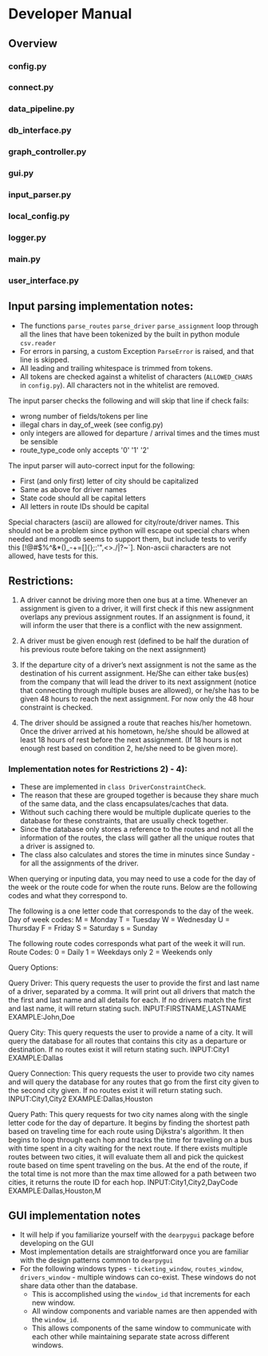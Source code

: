 # Developer Manual

## Overview

### config.py

### connect.py

### data_pipeline.py

### db_interface.py

### graph_controller.py

### gui.py

### input_parser.py

### local_config.py

### logger.py

### main.py

### user_interface.py

## Input parsing implementation notes:

- The functions `parse_routes` `parse_driver` `parse_assignment` loop through all the lines that have been tokenized by the built in python module `csv.reader`
- For errors in parsing, a custom Exception `ParseError` is raised, and that line is skipped.
- All leading and trailing whitespace is trimmed from tokens. 
- All tokens are checked against a whitelist of characters (`ALLOWED_CHARS` in `config.py`). All characters not in the whitelist are removed.

The input parser checks the following and will skip that line if check fails:

- wrong number of fields/tokens per line
- illegal chars in day_of_week (see config.py)
- only integers are allowed for departure / arrival times and the times must be sensible
- route_type_code only accepts '0' '1' '2'

The input parser will auto-correct input for the following:

- First (and only first) letter of city should be capitalized
- Same as above for driver names
- State code should all be capital letters
- All letters in route IDs should be capital

Special characters (ascii) are allowed for city/route/driver names. This should not be a problem since python will escape out special chars when needed and mongodb seems to support them, but include tests to verify this [!@#$%^&*()_-+=[]{};:'",<>./\|?~`].
Non-ascii characters are not allowed, have tests for this.



## Restrictions:

1) A driver cannot be driving more then one bus at a time. Whenever an assignment is given to a driver, it will first check if this new assignment overlaps any previous assignment routes. If an assignment is found, it will inform the user that there is a conflict with the new assignment.

2) A driver must be given enough rest (defined to be half the duration of his previous route before taking on the next assignment)

3) If the departure city of a driver’s next assignment is not the same as the destination of his current assignment. He/She can either take bus(es) from the company that will lead the driver to its next assignment (notice that connecting through multiple buses are allowed), or he/she has to be given 48 hours to reach the next assignment. For now only the 48 hour constraint is checked.

4) The driver should be assigned a route that reaches his/her hometown. Once the driver arrived at his hometown, he/she should be allowed at least 18 hours of rest before the next assignment. (If 18 hours is not enough rest based on condition 2, he/she need to be given more).

### Implementation notes for Restrictions 2) - 4):

- These are implemented in `class DriverConstraintCheck`.
- The reason that these are grouped together is because they share much of the same data, and the class encapsulates/caches that data.
- Without such caching there would be multiple duplicate queries to the database for these constraints, that are usually check together.
- Since the database only stores a reference to the routes and not all the information of the routes, the class will gather all the unique routes that a driver is assigned to.
- The class also calculates and stores the time in minutes since Sunday - for all the assignments of the driver.



When querying or inputing data, you may need to use a code for the day of the week or the route code for when the route runs. Below are the following codes and what they correspond to.

The following is a one letter code that corresponds to the day of the week.
Day of week codes:
    M = Monday
    T = Tuesday
    W = Wednesday
    U = Thursday
    F = Friday
    S = Saturday
    s = Sunday

The following route codes corresponds what part of the week it will run.
Route Codes:
    0 = Daily
    1 = Weekdays only
    2 = Weekends only


Query Options:

Query Driver:
This query requests the user to provide the first and last name of a driver, separated by a comma. It will print out all drivers that match the the first and last name and all details for each. If no drivers match the first and last name, it will return stating such.
INPUT:FIRSTNAME,LASTNAME
EXAMPLE:John,Doe

Query City:
This query requests the user to provide a name of a city. It will query the database for all routes that contains this city as a departure or destination. If no routes exist it will return stating such.
INPUT:City1
EXAMPLE:Dallas

Query Connection:
This query requests the user to provide two city names and will query the database for any routes that go from the first city given to the second city given. If no routes exist it will return stating such.
INPUT:City1,City2
EXAMPLE:Dallas,Houston

Query Path: 
This query requests for two city names along with the single letter code for the day of departure. It begins by finding the shortest path based on traveling time for each route using Dijkstra's algorithm. It then begins to loop through each hop and tracks the time for traveling on a bus with time spent in a city waiting for the next route. If there exists multiple routes between two cities, it will evaluate them all and pick the quickest route based on time spent traveling on the bus. At the end of the route, if the total time is not more than the max time allowed for a path between two cities, it returns the route ID for each hop.
INPUT:City1,City2,DayCode
EXAMPLE:Dallas,Houston,M

## GUI implementation notes

- It will help if you familiarize yourself with the `dearpygui` package before developing on the GUI
- Most implementation details are straightforward once you are familiar with the design patterns common to `dearpygui`
- For the following windows types - `ticketing_window`, `routes_window`, `drivers_window` - multiple windows can co-exist. These windows do not share data other than the database. 
  - This is accomplished using the `window_id` that increments for each new window.
  - All window components and variable names are then appended with the `window_id`. 
  - This allows components of the same window to communicate with each other while maintaining separate state across different windows.